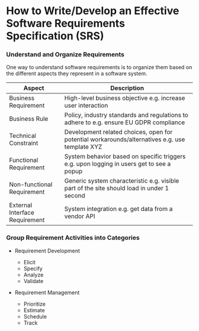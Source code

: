 How to Write/Develop an Effective Software Requirements Specification (SRS)
=== 

### Understand and Organize Requirements

One way to understand software requirements is to organize them based on the different aspects they represent in a software system.

| Aspect | Description |
| --- | --- |
| Business Requirement | High-level business objective e.g. increase user interaction |
| Business Rule | Policy, industry standards and regulations to adhere to e.g. ensure EU GDPR compliance |
| Technical Constraint | Development related choices, open for potential workarounds/alternatives e.g. use template XYZ |
| Functional Requirement | System behavior based on specific triggers e.g. upon logging in users get to see a popup |
| Non-functional Requirement | Generic system characteristic e.g. visible part of the site should load in under 1 second |
| External Interface Requirement | System integration e.g. get data from a vendor API |

### Group Requirement Activities into Categories

* Requirement Development
  - Elicit
  - Specify
  - Analyze
  - Validate
  
* Requirement Management
  - Prioritize
  - Estimate
  - Schedule
  - Track











